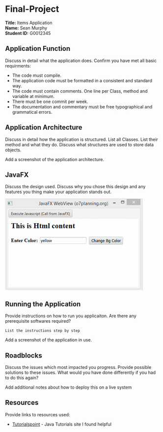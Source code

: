 # Final-Project

**Title:** Items Application  
**Name:** Sean Murphy  
**Student ID:** G0012345  

## Application Function
Discuss in detail what the application does. Confirm you have met all basic requirments:

* The code must compile.
* The application code must be formatted in a consistent and standard way.
* The code must contain comments. One line per Class, method and variable at minimum.
* There must be one commit per week.
* The documentation and commentary must be free typographical and grammatical errors.

## Application Architecture
Discuss in detail how the application is structured. List all Classes. List their method and what they do. Discuss what structures are used to store data objects.

Add a screenshot of the application architecture.

## JavaFX
Discuss the design used. Discuss why you chose this design and any features you thing make your application stands out. 

![alt text](Resources/javaFX.gif "My App")

## Running the Application
Provide instructions on how to run you applicaiton. Are there any prerequisite softwares required? 

```
List the instructions step by step
```

Add a screenshot of the application in use.

## Roadblocks
Discuss the issues which most impacted you progress. Provide possible solutions to these issues. What would you have done differently if you had to do this again?

Add additional notes about how to deploy this on a live system

## Resources
Provide links to resources used:

* [Tutorialspoint](https://www.tutorialspoint.com/java/) - Java Tutorials site I found helpful
